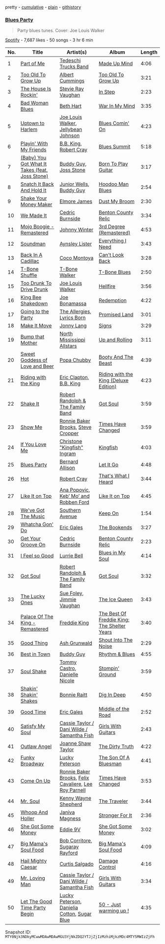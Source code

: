 pretty - [cumulative](/playlists/cumulative/37i9dQZF1DWTRcyTcS6xqm.md) - [plain](/playlists/plain/37i9dQZF1DWTRcyTcS6xqm) - [githistory](https://github.githistory.xyz/mackorone/spotify-playlist-archive/blob/main/playlists/plain/37i9dQZF1DWTRcyTcS6xqm)

### [Blues Party](https://open.spotify.com/playlist/37i9dQZF1DWTRcyTcS6xqm)

> Party blues tunes\. Cover: Joe Louis Walker

[Spotify](https://open.spotify.com/user/spotify) - 7,687 likes - 50 songs - 3 hr 6 min

| No. | Title | Artist(s) | Album | Length |
|---|---|---|---|---|
| 1 | [Part of Me](https://open.spotify.com/track/53DRkI3ebM3SbSQm4gQ1vF) | [Tedeschi Trucks Band](https://open.spotify.com/artist/2gFsmDBM0hkoZPmrO5EdyO) | [Made Up Mind](https://open.spotify.com/album/41qVSZezrAYJ8zXZvoyLGA) | 4:06 |
| 2 | [Too Old To Grow Up](https://open.spotify.com/track/7IWs4fsSfmfI559uW6GxDr) | [Albert Cummings](https://open.spotify.com/artist/1YYXyn4etM5oe9RnJe3Mvg) | [Too Old To Grow Up](https://open.spotify.com/album/6FZBWcc2y78V60f9XVGqMH) | 3:21 |
| 3 | [The House Is Rockin'](https://open.spotify.com/track/4BYmnYGNVBVm2JHVxFNMXj) | [Stevie Ray Vaughan](https://open.spotify.com/artist/5fsDcuclIe8ZiBD5P787K1) | [In Step](https://open.spotify.com/album/1d3gakptaQZQ4zw9YbOagk) | 2:23 |
| 4 | [Bad Woman Blues](https://open.spotify.com/track/0rOzFVPfQiJShjum8zpfu9) | [Beth Hart](https://open.spotify.com/artist/30TrHDLNCKQVTYWOn9QqOC) | [War In My Mind](https://open.spotify.com/album/2Eo7sjkI3fKanrJY4rtena) | 3:35 |
| 5 | [Uptown to Harlem](https://open.spotify.com/track/7x4lvXYpRlmqpS5pWc2SJh) | [Joe Louis Walker](https://open.spotify.com/artist/5MPJKwuEzyWgfueKrogllD), [Jellybean Johnson](https://open.spotify.com/artist/6nSWotZBWhRE2qQhbMzWTr) | [Blues Comin' On](https://open.spotify.com/album/3nToFx6LGlS7AUa01g1KCa) | 4:23 |
| 6 | [Playin' With My Friends](https://open.spotify.com/track/071l1tdfckojdC5V37NKN6) | [B.B\. King](https://open.spotify.com/artist/5xLSa7l4IV1gsQfhAMvl0U), [Robert Cray](https://open.spotify.com/artist/6eMlKSBFAoXVJLoeHmwKEj) | [Blues Summit](https://open.spotify.com/album/1qhzqiTmAjIc38TLqwgsWI) | 5:18 |
| 7 | [\(Baby\) You Got What It Takes \(feat\. Joss Stone\)](https://open.spotify.com/track/31dzIMOW5SH3UejDcmY6Ws) | [Buddy Guy](https://open.spotify.com/artist/2gCsNOpiBaMNh20jQ5prf0), [Joss Stone](https://open.spotify.com/artist/7bvcQXJHkFiN1ppIN3q4fi) | [Born To Play Guitar](https://open.spotify.com/album/05GcLcffb84BOLzo7BMz9W) | 3:17 |
| 8 | [Snatch It Back And Hold It](https://open.spotify.com/track/1Q6anBZ21FGcaHvR50d326) | [Junior Wells](https://open.spotify.com/artist/78CBFzwo7wwNaaTYVP5btK), [Buddy Guy](https://open.spotify.com/artist/2gCsNOpiBaMNh20jQ5prf0) | [Hoodoo Man Blues](https://open.spotify.com/album/6whq5Ok1wCTlrXRNyzDSJ4) | 2:54 |
| 9 | [Shake Your Money Maker](https://open.spotify.com/track/3JPC78sNlPaiZ1NgztXW2Q) | [Elmore James](https://open.spotify.com/artist/0q9kpdDkEA3H17gcRMjgVS) | [Dust My Broom](https://open.spotify.com/album/2EtFRWTnIw4nLsMI3KZcQq) | 2:30 |
| 10 | [We Made It](https://open.spotify.com/track/4tYceKEtQBXxRQfLxuDRYb) | [Cedric Burnside](https://open.spotify.com/artist/5tuhrLilxNi6N7D6VeQZnc) | [Benton County Relic](https://open.spotify.com/album/6N2kgU28H4AZWrsnw8IVeu) | 3:34 |
| 11 | [Mojo Boogie \- Remastered](https://open.spotify.com/track/6VbxpZ55Xv2L1CVKIO7Bul) | [Johnny Winter](https://open.spotify.com/artist/2ODUxmFxJSyvGiimNhMHbO) | [3rd Degree \(Remastered\)](https://open.spotify.com/album/1RcjOFCn7PDU8GZB97odnZ) | 4:53 |
| 12 | [Soundman](https://open.spotify.com/track/0QiCMItV7fotSykjjha7o3) | [Aynsley Lister](https://open.spotify.com/artist/7hueZY91Csxv57p4KnPVcU) | [Everything I Need](https://open.spotify.com/album/6XGCDSommzsbG2lDSldCEy) | 3:43 |
| 13 | [Back In A Cadillac](https://open.spotify.com/track/19aE9JrFOAlIgHWPm8ni37) | [Coco Montoya](https://open.spotify.com/artist/5nU57S2m2i7gWujCtGKmAb) | [Can't Look Back](https://open.spotify.com/album/1SvTWXMHWM41KEQ3es4m0r) | 3:28 |
| 14 | [T\-Bone Shuffle](https://open.spotify.com/track/6bl7UHHcx1OY9tbvvnSssc) | [T\-Bone Walker](https://open.spotify.com/artist/6nPKmEbQmR8jGZEm7ArOFX) | [T\-Bone Blues](https://open.spotify.com/album/1YPBXkcPa4KYio6Ziyp7d3) | 2:50 |
| 15 | [Too Drunk To Drive Drunk](https://open.spotify.com/track/3cXAJHZCL2YDWWlZzBXlmv) | [Joe Louis Walker](https://open.spotify.com/artist/5MPJKwuEzyWgfueKrogllD) | [Hellfire](https://open.spotify.com/album/2wzjGfzorVn8UUiq7MHvwA) | 3:56 |
| 16 | [King Bee Shakedown](https://open.spotify.com/track/0BCVkygu0IIKP864Y8A8Gv) | [Joe Bonamassa](https://open.spotify.com/artist/2SNzxY1OsSCHBLVi77mpPQ) | [Redemption](https://open.spotify.com/album/0RYR3Kbdh86eNax0i2ulCQ) | 4:22 |
| 17 | [Going to the Party](https://open.spotify.com/track/3NNMGuWv9mKJLU1ETp0BBR) | [The Allergies](https://open.spotify.com/artist/2v2cdjqYIpT8ZBpflNTttY), [Lyrics Born](https://open.spotify.com/artist/3X3DHASP1G1waqVoEDWMHr) | [Promised Land](https://open.spotify.com/album/0ub6jfYlVosHPqpgaR2iXU) | 3:01 |
| 18 | [Make It Move](https://open.spotify.com/track/2aXKckAZJNuNO2XQTCy4V3) | [Jonny Lang](https://open.spotify.com/artist/5rX1EodZfwxmW4fQX2Caot) | [Signs](https://open.spotify.com/album/4SPbtzCATQqeHmN2Evs26H) | 3:29 |
| 19 | [Bump that Mother](https://open.spotify.com/track/5UOyPqtOZwwwGIyp375MyE) | [North Mississippi Allstars](https://open.spotify.com/artist/714osTgzZrkyf3SGjggpfY) | [Up and Rolling](https://open.spotify.com/album/5jEiXH4G09AiHqBkEm2ZMM) | 3:11 |
| 20 | [Sweet Goddess of Love and Beer](https://open.spotify.com/track/66H9jPL1TsOrOYVMAwVjCR) | [Popa Chubby](https://open.spotify.com/artist/76EaAz0oJVx8IbnUbDOPmD) | [Booty And The Beast](https://open.spotify.com/album/1uGPozOUYC2TvpVE3IlWQi) | 4:39 |
| 21 | [Riding with the King](https://open.spotify.com/track/3MUQ573SFa0PuI65Gt9X2b) | [Eric Clapton](https://open.spotify.com/artist/6PAt558ZEZl0DmdXlnjMgD), [B.B\. King](https://open.spotify.com/artist/5xLSa7l4IV1gsQfhAMvl0U) | [Riding with the King \(Deluxe Edition\)](https://open.spotify.com/album/44qfaiUTWryt5PNHjZU9iz) | 4:23 |
| 22 | [Shake It](https://open.spotify.com/track/2uKt3YMVIDuEDY2xH1jZFz) | [Robert Randolph & The Family Band](https://open.spotify.com/artist/4xac3zhHlBm5QDxbZeqgeR) | [Got Soul](https://open.spotify.com/album/2WWqqmFSB4jFEnnRwngeSB) | 3:59 |
| 23 | [Show Me](https://open.spotify.com/track/4hNETR2geBfWVzGDe6Qmvn) | [Ronnie Baker Brooks](https://open.spotify.com/artist/1R61o55489TKal84OYdcnI), [Steve Cropper](https://open.spotify.com/artist/1gLCO8HDtmhp1eWmGcPl8S) | [Times Have Changed](https://open.spotify.com/album/5CjUUKNjZj3rjOIrph5xxx) | 3:59 |
| 24 | [If You Love Me](https://open.spotify.com/track/5RV340G9fvADcb7DGOK4ca) | [Christone "Kingfish" Ingram](https://open.spotify.com/artist/5jMGnqJkgPaiJzwy5bOcYX) | [Kingfish](https://open.spotify.com/album/6fCDiY92JVAorr6HrKStRH) | 4:03 |
| 25 | [Blues Party](https://open.spotify.com/track/3o6j1UHNrch5Xigvyn3jZA) | [Bernard Allison](https://open.spotify.com/artist/0oLmGtqMpKAAVNJyJ71AcI) | [Let It Go](https://open.spotify.com/album/6iMMxMoKbZbW2jcE8J3udJ) | 4:48 |
| 26 | [Hot](https://open.spotify.com/track/13fRchgQiChtVn1vcQ7QTt) | [Robert Cray](https://open.spotify.com/artist/6eMlKSBFAoXVJLoeHmwKEj) | [That's What I Heard](https://open.spotify.com/album/5MHALMDVXq4S7Ad6pNVl8I) | 3:44 |
| 27 | [Like It on Top](https://open.spotify.com/track/1MMXilYlgGiVXSz5YCOV9d) | [Ana Popovic](https://open.spotify.com/artist/5kPUAJihniO5WfEfbOCjLf), [Keb’ Mo’ and Robben Ford](https://open.spotify.com/artist/1vtGuNoBIAtbi1wNOGSGHn) | [Like It on Top](https://open.spotify.com/album/26lGPtKtc4SneVwBh67pW8) | 4:45 |
| 28 | [We've Got The Music](https://open.spotify.com/track/0nWPSw3PHjRTirJ9BAsZnb) | [Southern Avenue](https://open.spotify.com/artist/4HfoncnCuBS7D4xU4VDosQ) | [Keep On](https://open.spotify.com/album/50CK5WZHyOwMeZHVYGCDIJ) | 1:54 |
| 29 | [Whatcha Gon' Do](https://open.spotify.com/track/3vuaT3eh47OoyjFtCjDyta) | [Eric Gales](https://open.spotify.com/artist/3x8RBu8okCCBLi5vnY4UyV) | [The Bookends](https://open.spotify.com/album/4pV2mDVEGOrHIA9kqmbtBU) | 3:27 |
| 30 | [Get Your Groove On](https://open.spotify.com/track/7rTMCY2QFWN8iHD1JjCWye) | [Cedric Burnside](https://open.spotify.com/artist/5tuhrLilxNi6N7D6VeQZnc) | [Benton County Relic](https://open.spotify.com/album/6N2kgU28H4AZWrsnw8IVeu) | 2:23 |
| 31 | [I Feel so Good](https://open.spotify.com/track/1P7QsV7OG46lyLy85Mmd2v) | [Lurrie Bell](https://open.spotify.com/artist/4l8tDkcTwCBeLrQPk5lEU3) | [Blues in My Soul](https://open.spotify.com/album/6DnRYbXM7x4vBFcaAS8NWU) | 4:14 |
| 32 | [Got Soul](https://open.spotify.com/track/1ipnaANJ3PxKhsZGgMP4LN) | [Robert Randolph & The Family Band](https://open.spotify.com/artist/4xac3zhHlBm5QDxbZeqgeR) | [Got Soul](https://open.spotify.com/album/1QoYDxyqJbI1zQN0LfV5mL) | 3:32 |
| 33 | [The Lucky Ones](https://open.spotify.com/track/0htOaNZzBUZFd31Puajgbz) | [Sue Foley](https://open.spotify.com/artist/6bp17u6Ya0RGnEobNVGvwS), [Jimmie Vaughan](https://open.spotify.com/artist/4gPGI1vW8TOypARV9Ykzae) | [The Ice Queen](https://open.spotify.com/album/3n8lBM5zwfplU0OaoW7zVe) | 3:43 |
| 34 | [Palace Of The King \- Remastered](https://open.spotify.com/track/6u71ueCmdXNGjbbAX4bkOU) | [Freddie King](https://open.spotify.com/artist/5dCuFngSPyOOnTAvrC7v2s) | [The Best Of Freddie King: The Shelter Years](https://open.spotify.com/album/4gpyOtOO0Ws6zhvcp4ASMY) | 3:40 |
| 35 | [Good Thing](https://open.spotify.com/track/48Ma2WkbEcsnNXqDjOkoSa) | [Ash Grunwald](https://open.spotify.com/artist/04HjibunL2jGRLEqVEMfZY) | [Shout Into The Noise](https://open.spotify.com/album/3HmSF21KTTO6dK3AxJpXps) | 2:29 |
| 36 | [Best in Town](https://open.spotify.com/track/5sPZH5scVV63witIumgJIa) | [Buddy Guy](https://open.spotify.com/artist/2gCsNOpiBaMNh20jQ5prf0) | [Rhythm & Blues](https://open.spotify.com/album/5IyOwYWSw2m1mwD4OEpFeM) | 4:55 |
| 37 | [Soul Shake](https://open.spotify.com/track/3hKeRXFfnGAN80ZvZCwz01) | [Tommy Castro](https://open.spotify.com/artist/3qcmjQYtotraA2JrvN8165), [Danielle Nicole](https://open.spotify.com/artist/34mu675oQQ5ZNuK1soZrIn) | [Stompin' Ground](https://open.spotify.com/album/7idEcyqOmmK3iYlr8mmTti) | 3:59 |
| 38 | [Shakin' Shakin' Shakes](https://open.spotify.com/track/5SjmKLwVsxEgiuWmqVBfPA) | [Bonnie Raitt](https://open.spotify.com/artist/4KDyYWR7IpxZ7xrdYbKrqY) | [Dig In Deep](https://open.spotify.com/album/5vN4mU8RJ1rllLYGlIuOKR) | 4:50 |
| 39 | [Good Time](https://open.spotify.com/track/41PprdpECRjIzJJX5BKd07) | [Eric Gales](https://open.spotify.com/artist/3x8RBu8okCCBLi5vnY4UyV) | [Middle of the Road](https://open.spotify.com/album/7egwxXjYLZsui8rZb5cUFL) | 2:52 |
| 40 | [Satisfy My Soul](https://open.spotify.com/track/4c9VnYPdhCYh9kFen4mvnt) | [Cassie Taylor / Dani Wilde / Samantha Fish](https://open.spotify.com/artist/2lL46Pd4sRMERjkg0GbdDc) | [Girls With Guitars](https://open.spotify.com/album/4lSq7OFkNp2R3xIdjNgewS) | 2:43 |
| 41 | [Outlaw Angel](https://open.spotify.com/track/6sxkNpFtNuK5q8ctf626Z1) | [Joanne Shaw Taylor](https://open.spotify.com/artist/3FmTlY1F9dQyRursrsUaU7) | [The Dirty Truth](https://open.spotify.com/album/0kzodLdXKTl9mbyAr5hFXW) | 4:22 |
| 42 | [Funky Broadway](https://open.spotify.com/track/6PiG0h2rJuBodPoHcqiwZs) | [Lucky Peterson](https://open.spotify.com/artist/3OxsMm9KHw2FRJLGHtILl5) | [The Son Of A Bluesman](https://open.spotify.com/album/4ncErgtor51fjBYPYQ7hk9) | 4:41 |
| 43 | [Come On Up](https://open.spotify.com/track/2w34s0Ym9EmBrOChohADgW) | [Ronnie Baker Brooks](https://open.spotify.com/artist/1R61o55489TKal84OYdcnI), [Felix Cavaliere](https://open.spotify.com/artist/74wxdlP4utkNZrtAL0mKrQ), [Lee Roy Parnell](https://open.spotify.com/artist/3bW6mQczkt1r8tnWIDeBVJ) | [Times Have Changed](https://open.spotify.com/album/5CjUUKNjZj3rjOIrph5xxx) | 3:53 |
| 44 | [Mr\. Soul](https://open.spotify.com/track/5tYEt83ElN9b0GtNtlnwau) | [Kenny Wayne Shepherd](https://open.spotify.com/artist/1riHqX633Kup3mJAw8WR8p) | [The Traveler](https://open.spotify.com/album/2Y84Mm4NzY5TzbdR1ub9Ow) | 3:44 |
| 45 | [Whoop And Holler](https://open.spotify.com/track/0rOgDYmxNfgSlHyIuvBt5z) | [Janiva Magness](https://open.spotify.com/artist/3igRFmvurYBLvQ4aYliwXg) | [Stronger For It](https://open.spotify.com/album/1sCv9I6R8QMWsjSG9yxJcA) | 2:36 |
| 46 | [She Got Some Money](https://open.spotify.com/track/4gyMp3SlD3xaYQoP77nlAQ) | [Eddie 9V](https://open.spotify.com/artist/2GHXeEEol7BPT31flS6O1B) | [She Got Some Money](https://open.spotify.com/album/6dvZHqoGgZjlTnNhYRpmjc) | 3:02 |
| 47 | [Big Mama's Soul Food](https://open.spotify.com/track/0PmnHzal7bupGVxxVsWiV9) | [Bob Corritore](https://open.spotify.com/artist/0I1ooxdREQHLoUphm6uihH), [Sugaray Rayford](https://open.spotify.com/artist/4dctcbWDGbSj1Nn29CV4g3) | [Big Mama's Soul Food](https://open.spotify.com/album/7bxcXUEuJWhx1rot455Mlx) | 4:09 |
| 48 | [Hail Mighty Caesar](https://open.spotify.com/track/6jdEZXv8lPmCam6ENXQDZI) | [Curtis Salgado](https://open.spotify.com/artist/2VDoygKzNasudJOR0X1RH0) | [Damage Control](https://open.spotify.com/album/0AYyCbmHz2vcgdbTjuFjEH) | 4:16 |
| 49 | [Mr\. Loving Man](https://open.spotify.com/track/7e6WgLvvZh7fWp0lYfdVm7) | [Cassie Taylor / Dani Wilde / Samantha Fish](https://open.spotify.com/artist/2lL46Pd4sRMERjkg0GbdDc) | [Girls With Guitars](https://open.spotify.com/album/4lSq7OFkNp2R3xIdjNgewS) | 3:34 |
| 50 | [Let The Good Time Party Begin](https://open.spotify.com/track/0IISDvjnvAI30eXFhRzKQ6) | [Lucky Peterson](https://open.spotify.com/artist/3OxsMm9KHw2FRJLGHtILl5), [Danielia Cotton](https://open.spotify.com/artist/50miJwBy3aOhmUFpyewX5t), [Sugar Blue](https://open.spotify.com/artist/3HojqGF4FshKki7Ku6gPqE) | [50 \- Just warming up !](https://open.spotify.com/album/25DudAOE7STeKctgnHdrvt) | 4:35 |

Snapshot ID: `MTY0Njk3NDkyMCwwMDAwMDAwMGU3YjNkZDQ2YTJjZjIzMzhiMjkzMDc4MTY5MWIzZjFh`
